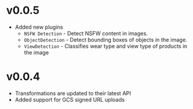 # v0.0.5

-   Added new plugins
    - `NSFW Detection` - Detect NSFW content in images.
    -   `ObjectDetection` - Detect bounding boxes of objects in the image.
    -   `ViewDetection` - Classifies wear type and view type of products in the image


# v0.0.4

- Transformations are updated to their latest API
- Added support for GCS signed URL uploads